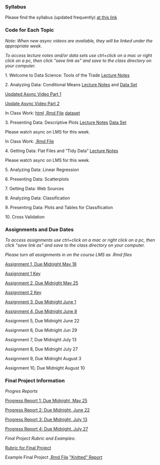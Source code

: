 ### Syllabus

Please find the syllabus (updated frequently) [at this link](https://raw.githack.com/wdoyle42/ll0_8200_summer_21/main/LLO-8200-Syllabus.html)

### Code for Each Topic 

*Note: When new async videos are available, they will be linked under the appropriate week.*

*To access lecture notes and/or data sets use ctrl+click on a mac or right click on a pc, then click "save link as" and save to the class directory on your computer.*

1\. Welcome to Data Science: Tools of the Trade [Lecture Notes](https://raw.githack.com/wdoyle42/ll0_8200_summer_21/main/01-intro.Rmd)  

2\. Analyzing Data: Conditional Means [Lecture Notes](https://raw.githack.com/wdoyle42/ll0_8200_summer_21/main/02-conditional_means.Rmd) and [Data Set](https://github.com/wdoyle42/ll0_8200_summer_21/raw/main/sc_debt.Rds)  

[Updated Async Video Part 1](https://youtu.be/NQtvxw9CNCU)

[Update Async Video Part 2](https://youtu.be/K3f-5fb-lL0)

In Class Work: [html](https://raw.githack.com/wdoyle42/ll0_8200_summer_21/main/02-conditional-means-inclass.html) [.Rmd File](https://github.com/wdoyle42/ll0_8200_summer_21/raw/main/02-conditional-means-inclass.Rmd) [dataset](https://raw.githack.com/wdoyle42/ll0_8200_summer_21/main/caschool.rdata)

3\. Presenting Data: Descriptive Plots [Lecture Notes](https://github.com/wdoyle42/ll0_8200_summer_21/raw/main/03-plot_means.Rmd) [Data Set](https://github.com/wdoyle42/ll0_8200_summer_21/raw/main/attrition.Rdata)  

Please watch async on LMS for this week. 

In Class Work: [.Rmd File](https://github.com/wdoyle42/ll0_8200_summer_21/raw/main/03-plot-means-inclass.Rmd)

4\. Getting Data: Flat Files and “Tidy Data”  [Lecture Notes](https://github.com/wdoyle42/ll0_8200_summer_21/raw/main/04-flat_data.Rmd) 

Please watch async on LMS for this week. 

5\. Analyzing Data: Linear Regression  

6\. Presenting Data: Scatterplots  

7\. Getting Data: Web Sources  

8\. Analyzing Data: Classification  

9\. Presenting Data: Plots and Tables for Classification  

10\. Cross Validation  

### Assignments and Due Dates

*To access assignments use ctrl+click on a mac or right click on a pc, then click "save link as" and save to the class directory on your computer.*

*Please turn all assignments in on the course LMS as .Rmd files*

[Assignment 1, Due Midnight May 18](https://raw.githack.com/wdoyle42/ll0_8200_summer_21/main/01-assignment.Rmd)

[Assignment 1 Key](https://github.com/wdoyle42/ll0_8200_summer_21/raw/main/01-assignment-key.Rmd)

[Assignment 2, Due Midnight May 25](https://github.com/wdoyle42/ll0_8200_summer_21/raw/main/02-assignment.Rmd)

[Assignment 2 Key](https://github.com/wdoyle42/ll0_8200_summer_21/raw/main/02-assignment-key.Rmd)

[Assignment 3, Due Midnight June 1](https://github.com/wdoyle42/ll0_8200_summer_21/raw/main/03-assignment.Rmd)

[Assignment 4, Due Midnight June 8](https://github.com/wdoyle42/ll0_8200_summer_21/raw/main/04-assignment.Rmd)

Assignment 5, Due Midnight June 22

Assignment 6, Due Midnight Jun 29

Assignment 7, Due Midnight July 13

Assignment 8, Due Midnight July 27

Assignment 9, Due Midnight August 3

Assignment 10, Due Midnight August 10

### Final Project Information

*Progres Reports*

[Progress Report 1: Due  Midnight, May 25](https://github.com/wdoyle42/ll0_8200_summer_21/raw/main/01-progress-report.Rmd)

[Progress Report 2: Due Midnight, June 22](https://github.com/wdoyle42/ll0_8200_summer_21/raw/main/02-progress-report.Rmd)

[Progress Report 3: Due Midnight, July 13](https://github.com/wdoyle42/ll0_8200_summer_21/raw/main/03-progress-report.Rmd)

[Progress Report 4: Due Midnight, July 27](https://github.com/wdoyle42/ll0_8200_summer_21/raw/main/04-progress-report.Rmd)

*Final Project Rubric and Examples*: 

[Rubric for Final Project](https://github.com/wdoyle42/ll0_8200_summer_21/blob/main/final_project_rubric.md)

Example Final Project [.Rmd File](https://github.com/wdoyle42/ll0_8200_summer_21/raw/main/example_report.Rmd)  ["Knitted" Report](https://raw.githack.com/wdoyle42/ll0_8200_summer_21/main/example_report.html)

